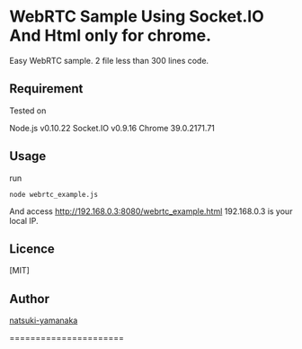 
WebRTC Sample Using Socket.IO And Html only for chrome.
====

Easy WebRTC sample. 2 file less than 300 lines code.

## Requirement

Tested on 

Node.js v0.10.22
Socket.IO v0.9.16
Chrome 39.0.2171.71

## Usage

run 

`node webrtc_example.js`

And access http://192.168.0.3:8080/webrtc_example.html
192.168.0.3 is your local IP.

## Licence

[MIT]

## Author

[natsuki-yamanaka](https://github.com/natsuki-yamanaka)



======================

